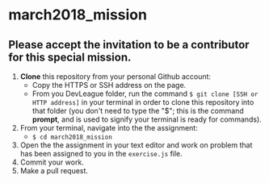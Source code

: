 # march2018_mission

## Please accept the invitation to be a contributor for this special mission.

1. **Clone** this repository from your personal Github account:
    - Copy the HTTPS or SSH address on the page.
    - From you DevLeague folder, run the command `$ git clone [SSH or HTTP address]` in your terminal in order to clone this repository into that folder 
      (you don't need to type the "$"; this is the command __prompt__, and is used to signify your terminal is ready for commands).
2. From your terminal, navigate into the the assignment:
    - `$ cd march2018_mission`
3. Open the the assignment in your text editor and work on problem that has been assigned to you in the `exercise.js` file.
4. Commit your work.
5. Make a pull request.
   
